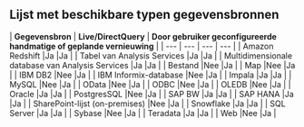 ## <a name="list-of-available-data-source-types"></a>Lijst met beschikbare typen gegevensbronnen
| **Gegevensbron** | **Live/DirectQuery** | **Door gebruiker geconfigureerde handmatige of geplande vernieuwing** |
| --- | --- | --- | --- |
| Amazon Redshift |Ja |Ja |
| Tabel van Analysis Services |Ja |Ja |
| Multidimensionale database van Analysis Services |Ja |Ja |
| Bestand |Nee |Ja |
| Map |Nee |Ja |
| IBM DB2 |Nee |Ja |
| IBM Informix-database |Nee |Ja |
| Impala |Ja |Ja |
| MySQL |Nee |Ja |
| OData |Nee |Ja |
| ODBC |Nee |Ja |
| OLEDB |Nee |Ja |
| Oracle |Ja |Ja |
| PostgresSQL |Nee |Ja |
| SAP BW |Ja |Ja |
| SAP HANA |Ja |Ja |
| SharePoint-lijst (on-premises) |Nee |Ja |
| Snowflake |Ja |Ja |
| SQL Server |Ja |Ja |
| Sybase |Nee |Ja |
| Teradata |Ja |Ja |
| Web |Nee |Ja |

